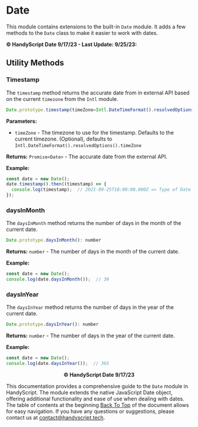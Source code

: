 # Date

This module contains extensions to the built-in `Date` module. It adds a few methods to the `Date` class to make it easier to work with dates.

**© HandyScript Date 9/17/23 - Last Update: 9/25/23:**

## Utility Methods

### Timestamp

The `timestamp` method returns the accurate date from in external API based on the current `timezone` from the `Intl` module.

```typescript
Date.prototype.timestamp(timeZone=Intl.DateTimeFormat().resolvedOptions().timeZone): Promise<Date>
```

**Parameters:**

- `timeZone` - The timezone to use for the timestamp. Defaults to the current timezone. (Optional), defaults to `Intl.DateTimeFormat().resolvedOptions().timeZone`

**Returns:** `Promise<Date>` - The accurate date from the external API.

**Example:**

```javascript
const date = new Date();
date.timestamp().then((timestamp) => {
  console.log(timestamp);  // 2021-09-25T18:00:00.000Z => Type of Date
});
```

### daysInMonth

The `daysInMonth` method returns the number of days in the month of the current date.

```javascript
Date.prototype.daysInMonth(): number
```

**Returns:** `number` - The number of days in the month of the current date.

**Example:**

```javascript
const date = new Date();
console.log(date.daysInMonth());  // 30
```

### daysInYear

The `daysInYear` method returns the number of days in the year of the current date.

```javascript
Date.prototype.daysInYear(): number
```

**Returns:** `number` - The number of days in the year of the current date.

**Example:**

```javascript
const date = new Date();
console.log(date.daysInYear());  // 365
```

<p align="center"><b>© HandyScript Date 9/17/23</b></p>

This documentation provides a comprehensive guide to the `Date` module in HandyScript. The module extends the native JavaScript Date object, offering additional functionality and ease of use when dealing with dates. The table of contents at the beginning [Back To Top](#date) of the document allows for easy navigation. If you have any questions or suggestions, please contact us at <contact@handyscript.tech>.
